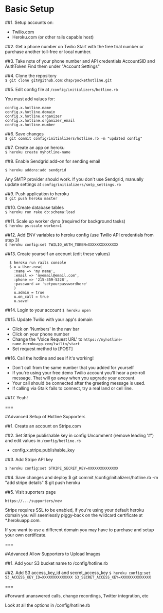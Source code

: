 # Basic Setup

##1. Setup accounts on:
  * Twilio.com
  * Heroku.com (or other rails capable host)

##2. Get a phone number on Twilio
Start with the free trial number or purchase another toll-free or local number.

##3. Take note of your phone number and API credentials AccountSID and AuthToken 
Find them under "Account Settings"

##4. Clone the repository  
  ```$ git clone git@github.com:chap/pockethotline.git```

##5. Edit config file at ```/config/initializers/hotline.rb``` 

You must add values for:  

  ```
  config.x.hotline.name
  config.x.hotline.domain
  config.x.hotline.organizer
  config.x.hotline.organizer_email 
  config.x.hotline.number
  ```

##6. Save changes  
  ```$ git commit config/initializers/hotline.rb -m "updated config"```

##7. Create an app on heroku  
  ```$ heroku create myhotline-name```

##8. Enable Sendgrid add-on for sending email
  
  ```$ heroku addons:add sendgrid```
  
  Any SMTP provider should work. If you don't use Sendgrid, manually update settings at ```config/initializers/smtp_settings.rb```

##9. Push application to heroku  
  ```$ git push heroku master```

##10. Create database tables  
  ```$ heroku run rake db:schema:load```

##11. Scale up worker dyno (required for background tasks)  
  ```$ heroku ps:scale worker=1```

##12. Add ENV variables to heroku config (use Twilio API credentials from step 3)  
  ```$ heroku config:set TWILIO_AUTH_TOKEN=XXXXXXXXXXXXXX```

##13. Create yourself an account (edit these values)  
  ```
    $ heroku run rails console
    $ u = User.new(
      :name => 'my name', 
      :email => 'myemail@email.com', 
      :phone => '215-359-5228', 
      :password => 'setyourpasswordhere'
      )
      u.admin = true
      u.on_call = true
      u.save!
  ```

##14. Login to your account
  ```$ heroku open```

##15. Update Twilio with your app's domain
  * Click on 'Numbers' in the nav bar
  * Click on your phone number
  * Change the 'Voice Request URL' to ```https://myhotline-name.herokuapp.com/twilio/start```
  * Set request method to [POST]

##16. Call the hotline and see if it's working!
  * Don't call from the same number that you added for yourself
  * If you're using your free demo Twilio account you'll hear a pre-roll message. That will go away when you upgrade your account.
  * Your call should be connected after the greeting message is used.
  * If calling via Gtalk fails to connect, try a real land or cell line.

##17. Yeah!

===

#Advanced Setup of Hotline Supporters

##1. Create an account on Stripe.com

##2. Set Stripe publishable key in config
Uncomment (remove leading '#') and edit values in  ```/config/hotline.rb```

 * config.x.stripe.publishable_key

##3. Add Stripe API key

```$ heroku config:set STRIPE_SECRET_KEY=XXXXXXXXXXXXXX```

##4. Save changes and deploy
  $ git commit /config/initializers/hotline.rb -m "add stripe details"
  $ git push heroku
  
##5. Visit suporters page

```https://.../supporters/new```  

Stripe requires SSL to be enabled, if you're using your default heroku domain you will seemlessly piggy-back on the wildcard certificate at *.herokuapp.com.

If you want to use a different domain you may have to purchase and setup your own certificate. 

===

#Advanced Allow Supporters to Upload Images

##1. Add your S3 bucket name to /config/hotline.rb

##2. Add S3 access_key_id and secret_access_key
```$ heroku config:set S3_ACCESS_KEY_ID=XXXXXXXXXXXXXX S3_SECRET_ACCESS_KEY=XXXXXXXXXXXXXX```

===

#Forward unanswered calls, change recordings, Twitter integration, etc

Look at all the options in /config/hotline.rb
